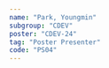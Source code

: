 ```yaml
---
name: "Park, Youngmin"
subgroup: "CDEV"
poster: "CDEV-24"
tag: "Poster Presenter"
code: "PS04"
---
```

